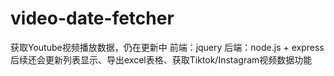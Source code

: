 # video-date-fetcher
获取Youtube视频播放数据，仍在更新中
前端：jquery
后端：node.js + express
后续还会更新列表显示、导出excel表格、获取Tiktok/Instagram视频数据功能
